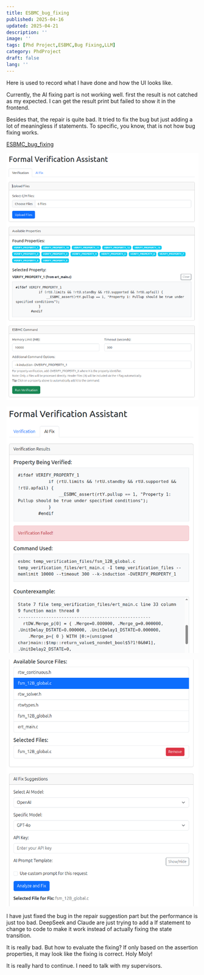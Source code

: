 ```yaml
---
title: ESBMC_bug_fixing
published: 2025-04-16
updated: 2025-04-21
description: ''
image: ''
tags: [Phd Project,ESBMC,Bug Fixing,LLM]
category: PhdProject
draft: false 
lang: ''
---
```


Here is used to record what I have done and how the UI looks like.

Currently, the AI fixing part is not working well. first the result is not catched as my expected. I can get the result print but failed to show it in the frontend.

Besides that, the repair is quite bad. It tried to fix the bug but just adding a lot of meaningless if statements. To specific, you know, that is not how bug fixing works.



[ESBMC_bug_fixing](https://github.com/LukeW1999/FuncLLM_esbmc)


![Formal Verification Assistant](./images/FVA_1.png)

![Formal Verification Assistant](./images/FVA_2.png)

![Formal Verification Assistant](./images/FVA_3.png)

I have just fixed the bug in the repair suggestion part but the performance is just too bad. DeepSeek and Claude are just trying to add a If statement to change to code to make it work instead of actually fixing the state transition.

It is really bad. But how to evaluate the fixing? If only based on the assertion properties, it may look like the fixing is correct. Holy Moly!

It is really hard to continue. I need to talk with my supervisors.